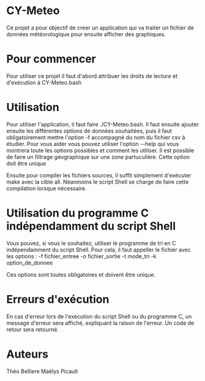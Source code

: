 # CY-Meteo

Ce projet a pour objectif de creer un application qui va traiter un fichier de données météorologique pour ensuite afficher des graphiques. 

# Pour commencer

Pour utiliser ce projet il faut d'abord attribuer les droits de lecture et d'exécution à CY-Meteo.bash

# Utilisation

Pour utiliser l'application, il faut faire ./CY-Meteo.bash. Il faut ensuite ajouter ensuite les différentes options de données souhaitées, puis il faut obligatoirement mettre l'option -f accompagné du nom du fichier csv à étudier. Pour vous aider vous pouvez utiliser l'option --help qui vous montrera toute les options possibles et comment les utiliser.
Il est possible de faire un filtrage géographique sur une zone partuculière. Cette option doit être unique

Ensuite pour compiler les fichiers sources, il suffit simplement d'exécuter make avec la cible all. Néanmoins le script Shell se charge de faire cette compilation lorsque nécessaire.

# Utilisation du programme C indépendamment du script Shell

Vous pouvez, si vous le souhaitez, utiliser le programme de tri en C indépendamment du script Shell. 
Pour cela, il faut appeller le fichier avec les options :
-f fichier_entree
-o fichier_sortie
-t mode_tri
-k option_de_donnee

Ces options sont toutes obligatoires et doivent être unique.

# Erreurs d'exécution

En cas d'erreur lors de l'exécution du script Shell ou du programme C, un message d'erreur sera affiché, expliquant la raison de l'erreur. Un code de retour sera retourné.

# Auteurs

Théo Belliere 
Maëlys Picault

